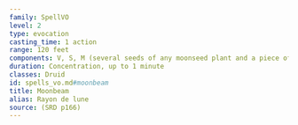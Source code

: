 ```yaml
---
family: SpellVO
level: 2
type: evocation
casting_time: 1 action
range: 120 feet
components: V, S, M (several seeds of any moonseed plant and a piece of opalescent feldspar)
duration: Concentration, up to 1 minute
classes: Druid
id: spells_vo.md#moonbeam
title: Moonbeam
alias: Rayon de lune
source: (SRD p166)
---
```


